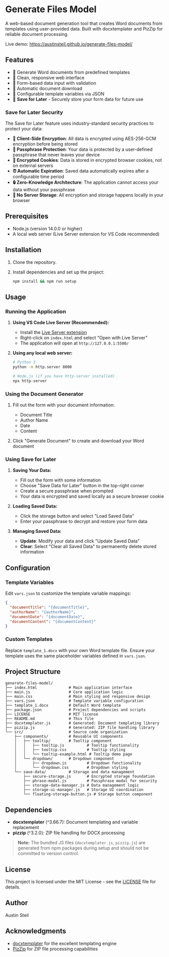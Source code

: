 # Generate Files Model

A web-based document generation tool that creates Word documents from templates using user-provided data. Built with docxtemplater and PizZip for reliable document processing.

Live demo: <https://austinsteil.github.io/generate-files-model/>

## Features

- 📄 Generate Word documents from predefined templates
- 🎨 Clean, responsive web interface
- 📝 Form-based data input with validation
- 💾 Automatic document download
- 🔧 Configurable template variables via JSON
- 💾 **Save for Later** - Securely store your form data for future use

### Save for Later Security

The Save for Later feature uses industry-standard security practices to protect your data:

- **🔐 Client-Side Encryption**: All data is encrypted using AES-256-GCM encryption before being stored
- **🔑 Passphrase Protection**: Your data is protected by a user-defined passphrase that never leaves your device
- **🍪 Encrypted Cookies**: Data is stored in encrypted browser cookies, not on external servers
- **⏰ Automatic Expiration**: Saved data automatically expires after a configurable time period
- **🔒 Zero-Knowledge Architecture**: The application cannot access your data without your passphrase
- **🚫 No Server Storage**: All encryption and storage happens locally in your browser

## Prerequisites

- Node.js (version 14.0.0 or higher)
- A local web server (Live Server extension for VS Code recommended)

## Installation

1. Clone the repository.

2. Install dependencies and set up the project:

   ```bash
   npm install && npm run setup
   ```

## Usage

### Running the Application

1. **Using VS Code Live Server (Recommended):**
   - Install the [Live Server extension](https://marketplace.visualstudio.com/items?itemName=ritwickdey.LiveServer)
   - Right-click on `index.html` and select "Open with Live Server"
   - The application will open at `http://127.0.0.1:5500/`

2. **Using any local web server:**

   ```bash
   # Python 3
   python -m http.server 8000

   # Node.js (if you have http-server installed)
   npx http-server
   ```

### Using the Document Generator

1. Fill out the form with your document information:
   - Document Title
   - Author Name
   - Date
   - Content

2. Click "Generate Document" to create and download your Word document

### Using Save for Later

1. **Saving Your Data:**
   - Fill out the form with some information
   - Choose "Save Data for Later" button in the top-right corner
   - Create a secure passphrase when prompted
   - Your data is encrypted and saved locally as a secure browser cookie

2. **Loading Saved Data:**
   - Click the storage button and select "Load Saved Data"
   - Enter your passphrase to decrypt and restore your form data

3. **Managing Saved Data:**
   - **Update**: Modify your data and click "Update Saved Data"
   - **Clear**: Select "Clear all Saved Data" to permanently delete stored information

## Configuration

### Template Variables

Edit `vars.json` to customize the template variable mappings:

```json
{
  "documentTitle": "{documentTitle}",
  "authorName": "{authorName}",
  "documentDate": "{documentDate}",
  "documentContent": "{documentContent}"
}
```

### Custom Templates

Replace `template_1.docx` with your own Word template file. Ensure your template uses the same placeholder variables defined in `vars.json`.

## Project Structure

```text
generate-files-model/
├── index.html              # Main application interface
├── main.js                 # Core application logic
├── main.css                # Main styling and responsive design
├── vars.json               # Template variable configuration
├── template_1.docx         # Default Word template
├── package.json            # Project dependencies and scripts
├── LICENSE                 # MIT license
├── README.md               # This file
├── docxtemplater.js        # Generated: Document templating library
├── pizzip.js               # Generated: ZIP file handling library
└── src/                    # Source code organization
    ├── components/         # Reusable UI components
    │   ├── tooltip/        # Tooltip component
    │   │   ├── tooltip.js          # Tooltip functionality
    │   │   ├── tooltip.css         # Tooltip styling
    │   │   └── tooltip-example.html # Tooltip demo page
    │   └── dropdown/       # Dropdown component
    │       ├── dropdown.js         # Dropdown functionality
    │       └── dropdown.css        # Dropdown styling
    └── save-data/          # Storage and data management
        ├── secure-storage.js       # Encrypted storage foundation
        ├── phrase-modal.js         # Passphrase modal for security
        ├── storage-data-manager.js # Data management logic
        ├── storage-ui-manager.js   # Storage UI coordination
        └── floating-storage-button.js # Storage button component
```

## Dependencies

- **docxtemplater** (^3.66.7): Document templating and variable replacement
- **pizzip** (^3.2.0): ZIP file handling for DOCX processing

> **Note:** The bundled JS files (`docxtemplater.js`, `pizzip.js`) are generated from npm packages during setup and should not be committed to version control.

## License

This project is licensed under the MIT License - see the [LICENSE](LICENSE) file for details.

## Author

Austin Steil

## Acknowledgments

- [docxtemplater](https://docxtemplater.com/) for the excellent templating engine
- [PizZip](https://github.com/Stuk/jszip) for ZIP file processing capabilities
